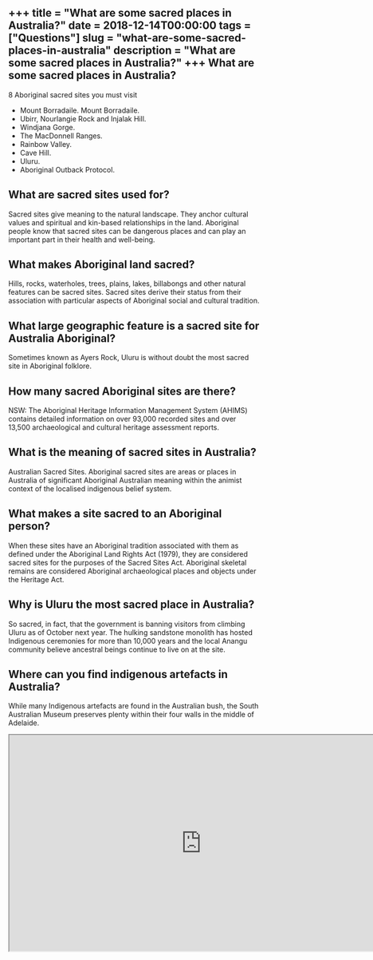 +++
title = "What are some sacred places in Australia?"
date = 2018-12-14T00:00:00
tags = ["Questions"]
slug = "what-are-some-sacred-places-in-australia"
description = "What are some sacred places in Australia?"
+++
What are some sacred places in Australia?
-----------------------------------------

8 Aboriginal sacred sites you must visit

- Mount Borradaile. Mount Borradaile.
- Ubirr, Nourlangie Rock and Injalak Hill.
- Windjana Gorge.
- The MacDonnell Ranges.
- Rainbow Valley.
- Cave Hill.
- Uluru.
- Aboriginal Outback Protocol.

What are sacred sites used for?
-------------------------------

Sacred sites give meaning to the natural landscape. They anchor cultural values and spiritual and kin-based relationships in the land. Aboriginal people know that sacred sites can be dangerous places and can play an important part in their health and well-being.

What makes Aboriginal land sacred?
----------------------------------

Hills, rocks, waterholes, trees, plains, lakes, billabongs and other natural features can be sacred sites. Sacred sites derive their status from their association with particular aspects of Aboriginal social and cultural tradition.

What large geographic feature is a sacred site for Australia Aboriginal?
------------------------------------------------------------------------

Sometimes known as Ayers Rock, Uluru is without doubt the most sacred site in Aboriginal folklore.

How many sacred Aboriginal sites are there?
-------------------------------------------

NSW: The Aboriginal Heritage Information Management System (AHIMS) contains detailed information on over 93,000 recorded sites and over 13,500 archaeological and cultural heritage assessment reports.

What is the meaning of sacred sites in Australia?
-------------------------------------------------

Australian Sacred Sites. Aboriginal sacred sites are areas or places in Australia of significant Aboriginal Australian meaning within the animist context of the localised indigenous belief system.

What makes a site sacred to an Aboriginal person?
-------------------------------------------------

When these sites have an Aboriginal tradition associated with them as defined under the Aboriginal Land Rights Act (1979), they are considered sacred sites for the purposes of the Sacred Sites Act. Aboriginal skeletal remains are considered Aboriginal archaeological places and objects under the Heritage Act.

Why is Uluru the most sacred place in Australia?
------------------------------------------------

So sacred, in fact, that the government is banning visitors from climbing Uluru as of October next year. The hulking sandstone monolith has hosted Indigenous ceremonies for more than 10,000 years and the local Anangu community believe ancestral beings continue to live on at the site.

Where can you find indigenous artefacts in Australia?
-----------------------------------------------------

While many Indigenous artefacts are found in the Australian bush, the South Australian Museum preserves plenty within their four walls in the middle of Adelaide.

<iframe allow="accelerometer; autoplay; clipboard-write; encrypted-media; gyroscope; picture-in-picture" allowfullscreen="" class="__youtube_prefs__  epyt-is-override  no-lazyload" data-no-lazy="1" data-origheight="433" data-origwidth="770" data-skipgform_ajax_framebjll="" height="433" id="_ytid_84248" loading="lazy" src="https://www.youtube.com/embed/awnLI4pRnUM?enablejsapi=1&autoplay=0&cc_load_policy=0&cc_lang_pref=&iv_load_policy=1&loop=0&modestbranding=0&rel=1&fs=1&playsinline=0&autohide=2&theme=dark&color=red&controls=1&" title="YouTube player" width="770"></iframe>